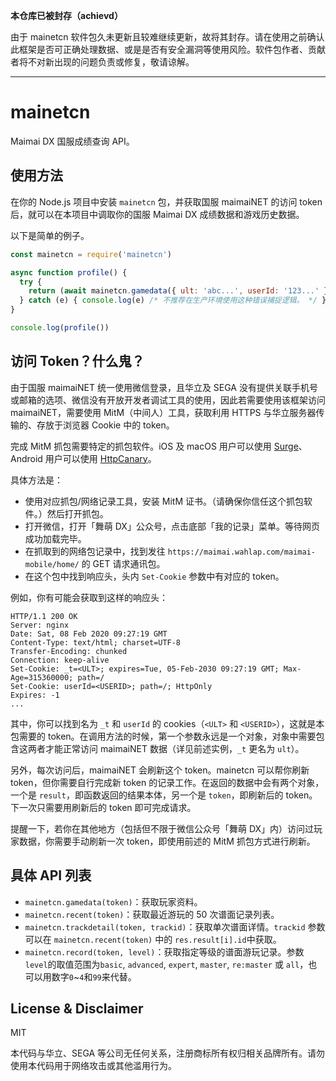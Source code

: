 **本仓库已被封存（achievd）**

由于 mainetcn 软件包久未更新且较难继续更新，故将其封存。请在使用之前确认此框架是否可正确处理数据、或是是否有安全漏洞等使用风险。软件包作者、贡献者将不对新出现的问题负责或修复，敬请谅解。

---

# mainetcn
Maimai DX 国服成绩查询 API。

## 使用方法
在你的 Node.js 项目中安装 `mainetcn` 包，并获取国服 maimaiNET 的访问 token 后，就可以在本项目中调取你的国服 Maimai DX 成绩数据和游戏历史数据。

以下是简单的例子。

```js
const mainetcn = require('mainetcn')

async function profile() {
  try {
    return (await mainetcn.gamedata({ ult: 'abc...', userId: '123...' }))
  } catch (e) { console.log(e) /* 不推荐在生产环境使用这种错误捕捉逻辑。 */ }
}

console.log(profile())
```

## 访问 Token？什么鬼？
由于国服 maimaiNET 统一使用微信登录，且华立及 SEGA 没有提供关联手机号或邮箱的选项、微信没有开放开发者调试工具的使用，因此若需要使用该框架访问 maimaiNET，需要使用 MitM（中间人）工具，获取利用 HTTPS 与华立服务器传输的、存放于浏览器 Cookie 中的 token。

完成 MitM 抓包需要特定的抓包软件。iOS 及 macOS 用户可以使用 [Surge](https://blog.wttft.com/201809101/)、Android 用户可以使用 [HttpCanary](https://play.google.com/store/apps/details?id=com.guoshi.httpcanary&hl=zh)。

具体方法是：

- 使用对应抓包/网络记录工具，安装 MitM 证书。（请确保你信任这个抓包软件。）然后打开抓包。
- 打开微信，打开「舞萌 DX」公众号，点击底部「我的记录」菜单。等待网页成功加载完毕。
- 在抓取到的网络包记录中，找到发往 `https://maimai.wahlap.com/maimai-mobile/home/` 的 GET 请求通讯包。
- 在这个包中找到响应头，头内 `Set-Cookie` 参数中有对应的 token。

例如，你有可能会获取到这样的响应头：

```
HTTP/1.1 200 OK
Server: nginx
Date: Sat, 08 Feb 2020 09:27:19 GMT
Content-Type: text/html; charset=UTF-8
Transfer-Encoding: chunked
Connection: keep-alive
Set-Cookie: _t=<ULT>; expires=Tue, 05-Feb-2030 09:27:19 GMT; Max-Age=315360000; path=/
Set-Cookie: userId=<USERID>; path=/; HttpOnly
Expires: -1
...
```

其中，你可以找到名为 `_t` 和 `userId` 的 cookies（`<ULT>` 和 `<USERID>`），这就是本包需要的 token。在调用方法的时候，第一个参数永远是一个对象，对象中需要包含这两者才能正常访问 maimaiNET 数据（详见前述实例，`_t` 更名为 `ult`）。

另外，每次访问后，maimaiNET 会刷新这个 token。mainetcn 可以帮你刷新 token，但你需要自行完成新 token 的记录工作。在返回的数据中会有两个对象，一个是 `result`，即函数返回的结果本体，另一个是 `token`，即刷新后的 token。下一次只需要用刷新后的 token 即可完成请求。

提醒一下，若你在其他地方（包括但不限于微信公众号「舞萌 DX」内）访问过玩家数据，你需要手动刷新一次 token，即使用前述的 MitM 抓包方式进行刷新。

## 具体 API 列表

- `mainetcn.gamedata(token)`：获取玩家资料。
- `mainetcn.recent(token)`：获取最近游玩的 50 次谱面记录列表。
- `mainetcn.trackdetail(token, trackid)`：获取单次谱面详情。`trackid` 参数可以在 `mainetcn.recent(token)` 中的 `res.result[i].id`中获取。
- `mainetcn.record(token, level)`：获取指定等级的谱面游玩记录。参数`level`的取值范围为`basic`, `advanced`, `expert`, `master`, `re:master` 或 `all`，也可以用数字`0`~`4`和`99`来代替。

## License & Disclaimer
MIT

本代码与华立、SEGA 等公司无任何关系，注册商标所有权归相关品牌所有。请勿使用本代码用于网络攻击或其他滥用行为。
